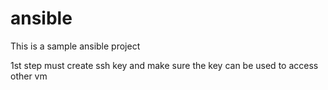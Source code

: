 # ansible
This is a sample ansible project

1st step must create ssh key and make sure the key can be used to access other vm